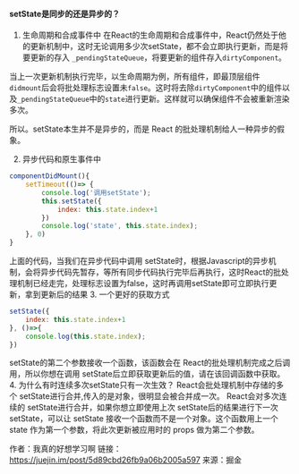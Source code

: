 #### setState是同步的还是异步的？

1. 生命周期和合成事件中
在React的生命周期和合成事件中，React仍然处于他的更新机制中，这时无论调用多少次setState，都不会立即执行更新，而是将要更新的存入 `_pendingStateQueue`，将要更新的组件存入`dirtyComponent`。

当上一次更新机制执行完毕，以生命周期为例，所有组件，即最顶层组件`didmount`后会将批处理标志设置未`false`。这时将去除`dirtyComponent`中的组件以及`_pendingStateQueue`中的`state`进行更新。这样就可以确保组件不会被重新渲染多次。

所以。setState本生并不是异步的，而是 React 的批处理机制给人一种异步的假象。

2. 异步代码和原生事件中
```js
componentDidMount(){
    setTimeout(()=> {
        console.log('调用setState');
        this.setState({
            index: this.state.index+1
        })
        console.log('state', this.state.index);
    }, 0)
}
```
上面的代码，当我们在异步代码中调用 setState时，根据Javascript的异步机制，会将异步代码先暂存，等所有同步代码执行完毕后再执行，这时React的批处理机制已经走完，处理标志设置为false，这时再调用setState即可立即执行更新，拿到更新后的结果
3. 一个更好的获取方式
```js
setState({
    index: this.state.index+1
}, ()=>{
    console.log(this.state.index);
})
```
setState的第二个参数接收一个函数，该函数会在 React的批处理机制完成之后调用，所以你想在调用 setState后立即获取更新后的值，请在该回调函数中获取。
4. 为什么有时连续多次setState只有一次生效？
React会批处理机制中存储的多个 setState进行合并,传入的是对象，很明显会被合并成一次。
React会对多次连续的 setState进行合并，如果你想立即使用上次 setState后的结果进行下一次 setState，可以让 setState 接收一个函数而不是一个对象。这个函数用上一个 state 作为第一个参数，将此次更新被应用时的 props 做为第二个参数。



作者：我真的好想学习啊
链接：https://juejin.im/post/5d89cbd26fb9a06b2005a597
来源：掘金
